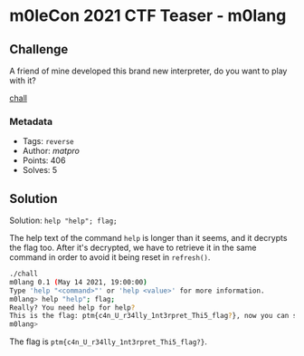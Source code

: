# m0leCon 2021 CTF Teaser - m0lang

## Challenge

A friend of mine developed this brand new interpreter, do you want to play with it?

[chall](chall)

### Metadata

- Tags: `reverse`
- Author: *matpro*
- Points: 406
- Solves: 5

## Solution

Solution: `help "help"; flag;`

The help text of the command `help` is longer than it seems, and it decrypts the flag too. After it's decrypted, we have to retrieve it in the same command in order to avoid it being reset in `refresh()`.

```bash
./chall 
m0lang 0.1 (May 14 2021, 19:00:00)
Type 'help "<command>"' or 'help <value>' for more information.
m0lang> help "help"; flag;
Really? You need help for help?
This is the flag: ptm{c4n_U_r34lly_1nt3rpret_Thi5_flag?}, now you can submit it!
m0lang> 
```

The flag is `ptm{c4n_U_r34lly_1nt3rpret_Thi5_flag?}`.